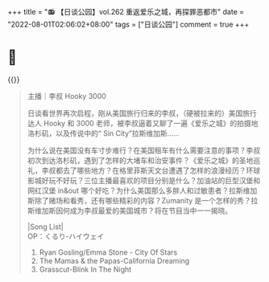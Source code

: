 +++
title = "📻 【日谈公园】vol.262 重返爱乐之城，再探罪恶都市"
date = "2022-08-01T02:06:02+08:00"
tags = ["日谈公园"]
comment = true
+++

# 🎲

{{<music url="https://link.jscdn.cn/1drv/aHR0cHM6Ly8xZHJ2Lm1zL3UvcyFBbEdINUpERFN3Z3RpSlJ6cmtzYlR1RWd3V2NnQXc_ZT1JeVdiemQ.m4a" name="vol.262 重返爱乐之城，再探罪恶都市" artist="日谈公园" cover="https://link.jscdn.cn/1drv/aHR0cHM6Ly8xZHJ2Lm1zL3UvcyFBbEdINUpERFN3Z3RpSlJqYk9SaklzOUZJV01LMkE_ZT11eWUzMHg.jpg" mutex=false >}}

> 主播｜李叔 Hooky 3000
>
> 日谈看世界再次启程，刚从美国旅行归来的李叔，（硬被拉来的）美国旅行达人 Hooky 和 3000 老师，被李叔逼着又聊了一遍《爱乐之城》的拍摄地洛杉矶，以及传说中的“ Sin City”拉斯维加斯……
>
> 为什么说在美国没有车寸步难行？在美国租车有什么需要注意的事项？李叔初次到达洛杉矶，遇到了怎样的大堵车和治安事件？《爱乐之城》的圣地巡礼，李叔都去了哪些地方？在格里菲斯天文台遭遇了怎样的浪漫经历？环球影城好玩不好玩？三位主播最喜欢的项目分别是什么？加油站的巨型汉堡和网红汉堡 in&out 哪个好吃？为什么美国那么多胖人和过敏患者？拉斯维加斯除了赌场和看秀，还有哪些精彩的内容？Zumanity 是一个怎样的秀？拉斯维加斯因何成为李叔最爱的美国城市？将在节目当中一一揭晓。
>
> |Song List|  
> OP：くるり-ハイウェイ  
> 01. Ryan Gosling/Emma Stone - City Of Stars  
> 02. The Mamas & the Papas-California Dreaming  
> 03. Grasscut-Blink In The Night

